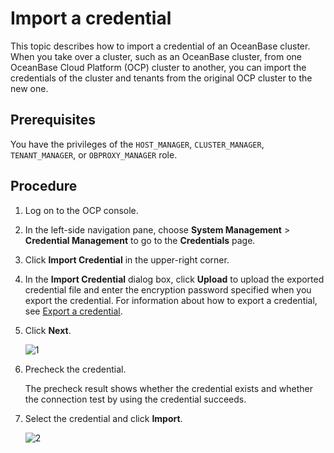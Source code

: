 # Import a credential

This topic describes how to import a credential of an OceanBase cluster. When you take over a cluster, such as an OceanBase cluster, from one OceanBase Cloud Platform (OCP) cluster to another, you can import the credentials of the cluster and tenants from the original OCP cluster to the new one.

## Prerequisites

You have the privileges of the `HOST_MANAGER`, `CLUSTER_MANAGER`, `TENANT_MANAGER`, or `OBPROXY_MANAGER` role.

## Procedure

1. Log on to the OCP console.

2. In the left-side navigation pane, choose **System Management** > **Credential Management** to go to the **Credentials** page.

3. Click **Import Credential** in the upper-right corner.

4. In the **Import Credential** dialog box, click **Upload** to upload the exported credential file and enter the encryption password specified when you export the credential. For information about how to export a credential, see [Export a credential](200.export-a-credential.md).

5. Click **Next**.

   ![1](https://obbusiness-private.oss-cn-shanghai.aliyuncs.com/doc/img/ocp/422/%E5%AF%BC%E5%85%A5%E5%87%AD%E6%8D%AE%E7%AC%AC%E4%B8%80%E6%AD%A51.png)

6. Precheck the credential.

   The precheck result shows whether the credential exists and whether the connection test by using the credential succeeds.

7. Select the credential and click **Import**.

   ![2](https://obbusiness-private.oss-cn-shanghai.aliyuncs.com/doc/img/ocp/422/%E5%AF%BC%E5%85%A5%E5%87%AD%E6%8D%AE%E7%AC%AC%E4%BA%8C%E6%AD%A51.png)
